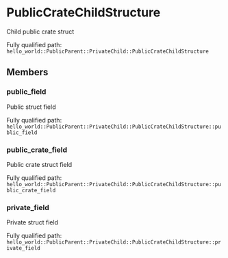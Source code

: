 # PublicCrateChildStructure

Child public crate struct


Fully qualified path: `hello_world::PublicParent::PrivateChild::PublicCrateChildStructure`

## Members

### public_field

Public struct field

Fully qualified path: `hello_world::PublicParent::PrivateChild::PublicCrateChildStructure::public_field`


### public_crate_field

Public crate struct field

Fully qualified path: `hello_world::PublicParent::PrivateChild::PublicCrateChildStructure::public_crate_field`


### private_field

Private struct field

Fully qualified path: `hello_world::PublicParent::PrivateChild::PublicCrateChildStructure::private_field`


